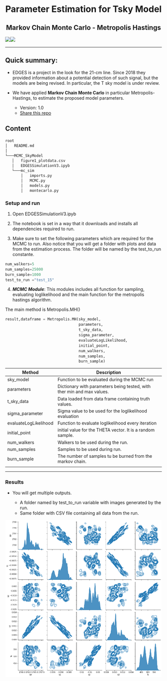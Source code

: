 <h1 align="center">Parameter Estimation for Tsky Model</h1>
<h2 align="center">Markov Chain Monte Carlo - Metropolis Hastings</h2>

<img src="https://img.shields.io/badge/v1-mcmc-green" ><img src="https://img.shields.io/badge/python-3-yellowgreen" >


---




## Quick summary: ##

* EDGES is a project in the look for the 21-cm line. Since 2018 they provided information about a potential detection of such signal, but the models are being revised. In particular, the T sky model is under review.

* We have applied **Markov Chain Monte Carlo** in particular Metropolis-Hastings, to estimate the proposed model parameters.


    - Version: 1.0
   -   [Share this repo](https://bitbucket.org/jcardenas0/edges_mcmc_metropolis/)

## Content ##
```
root
│   README.md
│       
└───MCMC_SkyModel
   │   figure1_plotdata.csv
   │   EDGESSimulationV3.ipyb
   └───mc_sim
       │   imports.py
       │   MCMC.py
       │   models.py
       │   montecarlo.py
```

### Setup and run ###
1. Open EDGESSimulationV3.ipyb
2. The notebook is set in a way that it downloads and installs all dependencies required to run.

3. Make sure to set the following parameters which are required for the MCMC to run.
Also notice that you will get a folder with plots and data from the estimation process. The folder will be named by the test_to_run constante.

```python
num_walkers=5
num_samples=25000
burn_sample=1000
test_to_run ="test_15"

```

4. ***MCMC Module***:
This modules includes all function for sampling, evaluating loglikelihood and the main function for the metropolis hastings algorithm.

The main method is Metropolis.MH()

```python
result,dataframe = Metropolis.MH(sky_model,
                                 parameters,
                                 t_sky_data,
                                 sigma_parameter,
                                 evaluateLogLikelihood,
                                 initial_point,
                                 num_walkers,
                                 num_samples,
                                 burn_sample)
```

| Method                	| Description                                                            	|
|-----------------------	|------------------------------------------------------------------------	|
| sky_model             	| Function to be evaluated during the MCMC run                           	|
| parameters            	| Dictionary with parameters being tested, with ther min and max values. 	|
| t_sky_data            	| Data loaded from data frame containing truth values.                   	|
| sigma_parameter       	| Sigma value to be used for the loglikelihood evaluation                	|
| evaluateLogLikelihood 	| Function to evaluate loglikelihood every iteration                     	|
| initial_point         	| initial value for the THETA vector. It is a random sample.             	|
| num_walkers           	| Walkers to be used during the run.                                     	|
| num_samples           	| Samples to be used during run.                                         	|
| burn_sample           	| The number of samples tu be burned from the markov chain.              	|
|                       	|                                                                        	|
____

### Results ###

* You will get multiple outputs.
    
    * A folder  named by test_to_run variable with images generated by the run.
    * Same folder with CSV file containing all data from the run. 

![Scheme](MCMC_SkyModel/Results/pair_plot_KDE_Test9.png)



